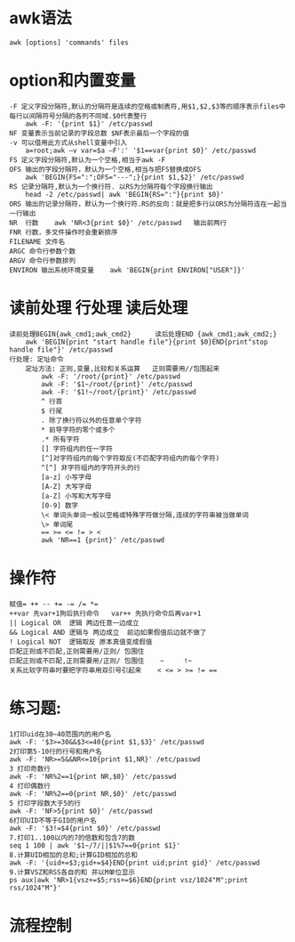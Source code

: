 # awk语法 
    awk [options] 'commands' files
# option和内置变量
    -F 定义字段分隔符,默认的分隔符是连续的空格或制表符,用$1,$2,$3等的顺序表示files中每行以间隔符号分隔的各列不同域.$0代表整行
        awk -F: '{print $1}' /etc/passwd
    NF 变量表示当前记录的字段总数 $NF表示最后一个字段的值
    -v 可以借用此方式从shell变量中引入
        a=root;awk –v var=$a –F':' '$1==var{print $0}' /etc/passwd
    FS 定义字段分隔符,默认为一个空格,相当于awk -F
    OFS 输出的字段分隔符，默认为一个空格,相当与把FS替换成OFS
        awk 'BEGIN{FS=":";OFS="---";}{print $1,$2}' /etc/passwd
    RS 记录分隔符,默认为一个换行符. 以RS为分隔符每个字段换行输出
        head -2 /etc/passwd| awk 'BEGIN{RS=":"}{print $0}'
    ORS 输出的记录分隔符，默认为一个换行符.RS的反向：就是把多行以ORS为分隔符连在一起当一行输出
    NR  行数    awk 'NR<3{print $0}' /etc/passwd   输出前两行
    FNR 行数，多文件操作时会重新排序
    FILENAME 文件名
    ARGC 命令行参数个数
    ARGV 命令行参数排列
    ENVIRON 输出系统环境变量    awk 'BEGIN{print ENVIRON["USER"]}'
# 读前处理  行处理   读后处理
    读前处理BEGIN{awk_cmd1;awk_cmd2}      读后处理END {awk_cmd1;awk_cmd2;}
        awk 'BEGIN{print "start handle file"}{print $0}END{print"stop handle file"}' /etc/passwd
    行处理: 定址命令  
        定址方法: 正则,变量,比较和关系运算   正则需要用//包围起来
            awk -F: '/root/{print}' /etc/passwd
            awk -F: '$1~/root/{print}' /etc/passwd
            awk -F: '$1!~/root/{print}' /etc/passwd
            ^ 行首
            $ 行尾
            . 除了换行符以外的任意单个字符
            * 前导字符的零个或多个
            .* 所有字符
            [] 字符组内的任一字符
            [^]对字符组内的每个字符取反(不匹配字符组内的每个字符)
            ^[^] 非字符组内的字符开头的行
            [a-z] 小写字母
            [A-Z] 大写字母
            [a-Z] 小写和大写字母
            [0-9] 数字
            \< 单词头单词一般以空格或特殊字符做分隔,连续的字符串被当做单词
            \> 单词尾
            == >= <= != > <
            awk 'NR==1 {print}' /etc/passwd
# 操作符
    赋值= ++ -- += -= /= *= 
    ++var 先var+1狗后执行命令   var++ 先执行命令后再var+1
    || Logical OR  逻辑 两边任意一边成立
    && Logical AND 逻辑与 两边成立  前边如果假值后边就不做了
    ! Logical NOT  逻辑取反 原本真值变成假值
    匹配正则或不匹配,正则需要用/正则/ 包围住
    匹配正则或不匹配,正则需要用/正则/ 包围住    ~     !~
    关系比较字符串时要把字符串用双引号引起来    < <= > >= != ==
    
# 练习题:
    1打印uid在30~40范围内的用户名
    awk -F: '$3>=30&&$3<=40{print $1,$3}' /etc/passwd
    2打印第5-10行的行号和用户名
    awk -F: 'NR>=5&&NR<=10{print $1,NR}' /etc/passwd
    3 打印奇数行
    awk -F: 'NR%2==1{print NR,$0}' /etc/passwd
    4 打印偶数行
    awk -F: 'NR%2==0{print NR,$0}' /etc/passwd
    5 打印字段数大于5的行
    awk -F: 'NF>5{print $0}' /etc/passwd
    6打印UID不等于GID的用户名
    awk -F: '$3!=$4{print $0}' /etc/passwd
    7.打印1..100以内的7的倍数和包含7的数
    seq 1 100 | awk '$1~/7/||$1%7==0{print $1}'
    8.计算UID相加的总和;计算GID相加的总和
    awk -F: '{uid+=$3;gid+=$4}END{print uid;print gid}' /etc/passwd
    9.计算VSZ和RSS各自的和 并以M单位显示
    ps aux|awk 'NR>1{vsz+=$5;rss+=$6}END{print vsz/1024"M";print rss/1024"M"}'
    
# 流程控制
